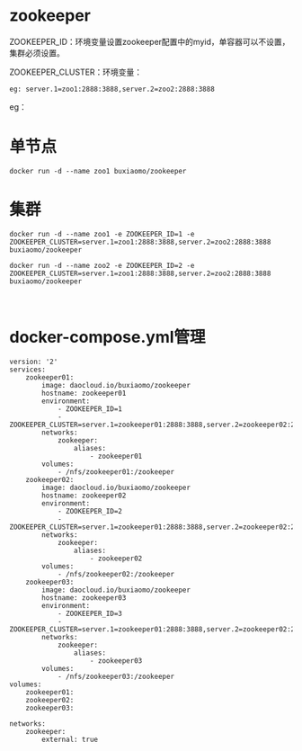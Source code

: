 # zookeeper

ZOOKEEPER_ID：环境变量设置zookeeper配置中的myid，单容器可以不设置，集群必须设置。

ZOOKEEPER_CLUSTER：环境变量：

    eg: server.1=zoo1:2888:3888,server.2=zoo2:2888:3888

eg：

# 单节点

    docker run -d --name zoo1 buxiaomo/zookeeper
    
    
# 集群
    
    
    docker run -d --name zoo1 -e ZOOKEEPER_ID=1 -e ZOOKEEPER_CLUSTER=server.1=zoo1:2888:3888,server.2=zoo2:2888:3888 buxiaomo/zookeeper
    
    docker run -d --name zoo2 -e ZOOKEEPER_ID=2 -e ZOOKEEPER_CLUSTER=server.1=zoo1:2888:3888,server.2=zoo2:2888:3888 buxiaomo/zookeeper
    
# docker-compose.yml管理

```
version: '2'
services:
    zookeeper01:
        image: daocloud.io/buxiaomo/zookeeper
        hostname: zookeeper01
        environment:
            - ZOOKEEPER_ID=1
            - ZOOKEEPER_CLUSTER=server.1=zookeeper01:2888:3888,server.2=zookeeper02:2888:3888,server.3=zookeeper03:2888:3888
        networks:
            zookeeper:
                aliases:
                    - zookeeper01
        volumes:
            - /nfs/zookeeper01:/zookeeper
    zookeeper02:
        image: daocloud.io/buxiaomo/zookeeper
        hostname: zookeeper02
        environment:
            - ZOOKEEPER_ID=2
            - ZOOKEEPER_CLUSTER=server.1=zookeeper01:2888:3888,server.2=zookeeper02:2888:3888,server.3=zookeeper03:2888:3888
        networks:
            zookeeper:
                aliases:
                    - zookeeper02
        volumes:
            - /nfs/zookeeper02:/zookeeper
    zookeeper03:
        image: daocloud.io/buxiaomo/zookeeper
        hostname: zookeeper03
        environment:
            - ZOOKEEPER_ID=3
            - ZOOKEEPER_CLUSTER=server.1=zookeeper01:2888:3888,server.2=zookeeper02:2888:3888,server.3=zookeeper03:2888:3888
        networks:
            zookeeper:
                aliases:
                    - zookeeper03
        volumes:
            - /nfs/zookeeper03:/zookeeper
volumes:
    zookeeper01:
    zookeeper02:
    zookeeper03:

networks:
    zookeeper:
        external: true
```
